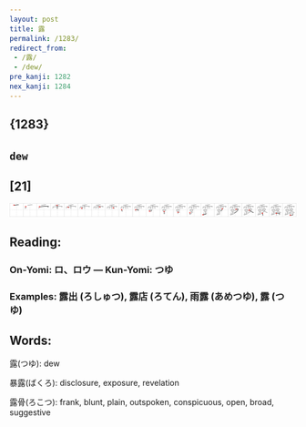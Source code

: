 ```yaml
---
layout: post
title: 露
permalink: /1283/
redirect_from:
 - /露/
 - /dew/
pre_kanji: 1282
nex_kanji: 1284
---
```


## {1283}

## `dew`

## [21]

<div class="stroke"><img src="../images/E99CB2.png" /></div>

## Reading:

### On-Yomi: ロ、ロウ &mdash; Kun-Yomi: つゆ

### Examples: 露出 (ろしゅつ), 露店 (ろてん), 雨露 (あめつゆ), 露 (つゆ)

## Words:

露(つゆ): dew

暴露(ばくろ): disclosure, exposure, revelation

露骨(ろこつ): frank, blunt, plain, outspoken, conspicuous, open, broad, suggestive
